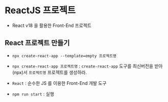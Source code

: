 # ReactJS 프로젝트

- React v18 을 활용한 Front-End 프로젝트

## React 프로젝트 만들기

- `npx create-react-app --template=empty 프로젝트명`

- `npx create-react-app 프로젝트명` : `create-react-app` 도구를 최신버전을 받아(npx)서 `프로젝트명` 프로젝트를 생성하라.
- `React` : 순수한 JS 를 이용한 Front-End 개발 도구

- `npm run start` : 실행